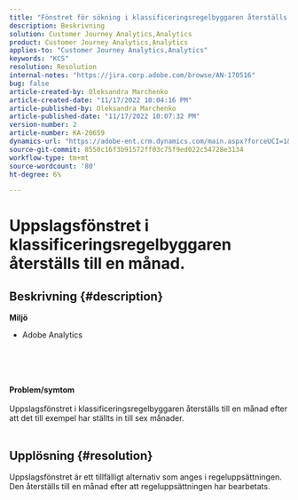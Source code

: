 ```yaml
---
title: "Fönstret för sökning i klassificeringsregelbyggaren återställs till en månad."
description: Beskrivning
solution: Customer Journey Analytics,Analytics
product: Customer Journey Analytics,Analytics
applies-to: "Customer Journey Analytics,Analytics"
keywords: "KCS"
resolution: Resolution
internal-notes: "https://jira.corp.adobe.com/browse/AN-170516"
bug: false
article-created-by: Oleksandra Marchenko
article-created-date: "11/17/2022 10:04:16 PM"
article-published-by: Oleksandra Marchenko
article-published-date: "11/17/2022 10:07:32 PM"
version-number: 2
article-number: KA-20659
dynamics-url: "https://adobe-ent.crm.dynamics.com/main.aspx?forceUCI=1&pagetype=entityrecord&etn=knowledgearticle&id=3d8e4cc5-c366-ed11-9561-6045bd006b25"
source-git-commit: 8550c16f3b91572ff03c75f9ed022c54728e3134
workflow-type: tm+mt
source-wordcount: '80'
ht-degree: 6%

---
```


# Uppslagsfönstret i klassificeringsregelbyggaren återställs till en månad.

## Beskrivning {#description}

<b>Miljö </b>
- Adobe Analytics

<br><br> <br><br><b>Problem/symtom</b><br><br>Uppslagsfönstret i klassificeringsregelbyggaren återställs till en månad efter att det till exempel har ställts in till sex månader.
<br> 

## Upplösning {#resolution}


Uppslagsfönstret är ett tillfälligt alternativ som anges i regeluppsättningen. Den återställs till en månad efter att regeluppsättningen har bearbetats.
